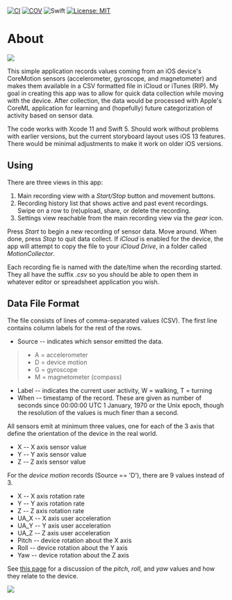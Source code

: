 [![CI](https://github.com/bradhowes/MotionCollector/workflows/CI/badge.svg)](https://github.com/bradhowes/MotionCollector/actions/workflows/CI.yml)
[![COV](https://img.shields.io/endpoint?url=https://gist.githubusercontent.com/bradhowes/9133ad2d68de2dc6b70abdb4ced9232b/raw/MotionCollector-coverage.json)](https://github.com/bradhowes/MotionCollector/blob/main/.github/workflows/CI.yml)
![Swift](https://img.shields.io/badge/Swift-5.5-red.svg)
[![License: MIT](https://img.shields.io/badge/License-MIT-A31F34.svg)](https://opensource.org/licenses/MIT)

# About

![](https://github.com/bradhowes/MotionCollector/blob/master/MotionCollector/Resources/AppIcons/152px.png?raw=true)

This simple application records values coming from an iOS device's CoreMotion sensors (accelerometer, gyroscope,
and magnetometer) and makes them available in a CSV formatted file in iCloud or iTunes (RIP). My goal in
creating this app was to allow for quick data collection while moving with the device. After collection, the
data would be processed with Apple's CoreML application for learning and (hopefully) future categorization of
activity based on sensor data.

The code works with Xcode 11 and Swift 5. Should work without problems with earlier versions, but the current
storyboard layout uses iOS 13 features. There would be minimal adjustments to make it work on older iOS
versions.

## Using

There are three views in this app:

1. Main recording view with a _Start/Stop_ button and movement buttons.
2. Recording history list that shows active and past event recordings. Swipe on a row to (re)upload, share, or
   delete the recording.
3. Settings view reachable from the main recording view via the _gear_ icon.

Press _Start_ to begin a new recording of sensor data. Move around. When done, press _Stop_ to quit data
collect. If _iCloud_ is enabled for the device, the app will attempt to copy the file to your _iCloud Drive_,
in a folder called _MotionCollector_.

Each recording fie is named with the date/time when the recording started. They all have the suffix _.csv_ so
you should be able to open them in whatever editor or spreadsheet application you wish.

## Data File Format

The file consists of lines of comma-separated values (CSV). The first line contains column labels for the rest
of the rows.

* Source -- indicates which sensor emitted the data.
> * A = accelerometer
> * D = device motion
> * G = gyroscope
> * M = magnetometer (compass)

* Label -- indicates the current user activity, W = walking, T = turning
* When -- timestamp of the record. These are given as number of seconds since 00:00:00 UTC 1 January, 1970 or
  the Unix epoch, though the resolution of the values is much finer than a second.

All sensors emit at minimum three values, one for each of the 3 axis that define the orientation of the device
in the real world.

* X -- X axis sensor value
* Y -- Y axis sensor value
* Z -- Z axis sensor value

For the _device motion_ records (Source == 'D'), there are 9 values instead of 3.

* X -- X axis rotation rate
* Y -- Y axis rotation rate
* Z -- Z axis rotation rate
* UA_X -- X axis user acceleration
* UA_Y -- Y axis user acceleration
* UA_Z -- Z axis user acceleration
* Pitch -- device rotation about the X axis
* Roll -- device rotation about the Y axis
* Yaw -- device rotation about the Z axis

See [this
page](https://developer.apple.com/documentation/coremotion/getting_processed_device-motion_data/understanding_reference_frames_and_device_attitude)
for a discussion of the _pitch_, _roll_, and _yaw_ values and how they relate to the device.

![](https://github.com/bradhowes/MotionCollector/blob/master/images/csv.png?raw=true)
